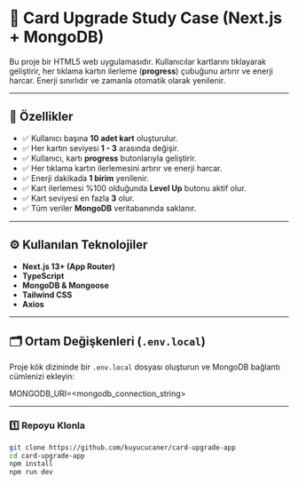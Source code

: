 # 🚀 Card Upgrade Study Case (Next.js + MongoDB)

Bu proje bir HTML5 web uygulamasıdır. Kullanıcılar kartlarını tıklayarak geliştirir, her tıklama kartın ilerleme (**progress**) çubuğunu artırır ve enerji harcar. Enerji sınırlıdır ve zamanla otomatik olarak yenilenir.

---

## 📌 Özellikler

- ✅ Kullanıcı başına **10 adet kart** oluşturulur.
- ✅ Her kartın seviyesi **1 - 3** arasında değişir.
- ✅ Kullanıcı, kartı **progress** butonlarıyla geliştirir.
- ✅ Her tıklama kartın ilerlemesini artırır ve enerji harcar.
- ✅ Enerji dakikada **1 birim** yenilenir.
- ✅ Kart ilerlemesi %100 olduğunda **Level Up** butonu aktif olur.
- ✅ Kart seviyesi en fazla **3** olur.
- ✅ Tüm veriler **MongoDB** veritabanında saklanır.

---

## ⚙️ Kullanılan Teknolojiler

- **Next.js 13+ (App Router)**
- **TypeScript**
- **MongoDB & Mongoose**
- **Tailwind CSS**
- **Axios**

---

## 🗂️ Ortam Değişkenleri (`.env.local`)

Proje kök dizininde bir `.env.local` dosyası oluşturun ve MongoDB bağlantı cümlenizi ekleyin:

MONGODB_URI=<mongodb_connection_string>

---

### 1️⃣ Repoyu Klonla

```bash
git clone https://github.com/kuyucucaner/card-upgrade-app
cd card-upgrade-app
npm install 
npm run dev 
